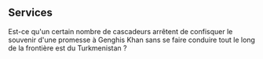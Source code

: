 ##  Services

Est-ce qu'un certain nombre de cascadeurs arrêtent de confisquer le souvenir d'une promesse à Genghis Khan sans se faire conduire tout le long de la frontière est du Turkmenistan ?
